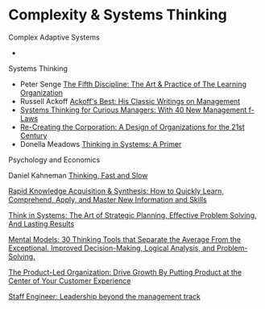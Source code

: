 # Complexity & Systems Thinking

Complex Adaptive Systems

*

Systems Thinking

* Peter Senge [The Fifth Discipline: The Art & Practice of The Learning Organization](https://www.amazon.com/Fifth-Discipline-Practice-Learning-Organization/dp/0385517254/)
* Russell Ackoff [Ackoff's Best: His Classic Writings on Management](https://www.amazon.com/Ackoffs-Best-Classic-Writings-Management/dp/0471316342/)
* [Systems Thinking for Curious Managers: With 40 New Management f-Laws](https://www.amazon.com/Systems-Thinking-Curious-Managers-Management-ebook/dp/B004R1Q90S/)
* [Re-Creating the Corporation: A Design of Organizations for the 21st Century](https://www.amazon.com/Re-Creating-Corporation-Design-Organizations-Century-ebook/dp/B004RL7538/)
* Donella Meadows [Thinking in Systems: A Primer](https://www.amazon.com/Thinking-Systems-Donella-H-Meadows/dp/1603580557/)

Psychology and Economics

Daniel Kahneman [Thinking, Fast and Slow](https://www.amazon.com/Thinking-Fast-Slow-Daniel-Kahneman/dp/0374533555/)





[Rapid Knowledge Acquisition & Synthesis: How to Quickly Learn, Comprehend, Apply, and Master New Information and Skills](https://www.amazon.com/Rapid-Knowledge-Acquisition-Synthesis-Information-ebook/dp/B08DMZNGZ8/)

[Think in Systems: The Art of Strategic Planning, Effective Problem Solving, And Lasting Results](https://www.amazon.com/Think-Systems-Strategic-Effective-Development-ebook/dp/B081TNPGV8/)

[Mental Models: 30 Thinking Tools that Separate the Average From the Exceptional. Improved Decision-Making, Logical Analysis, and Problem-Solving. ](https://www.amazon.com/Mental-Models-Exceptional-Decision-Making-Problem-Solving/dp/1647430372/)

[The Product-Led Organization: Drive Growth By Putting Product at the Center of Your Customer Experience](https://www.amazon.com/Data-Driven-Product-Software-Customers-Without/dp/1119660874/)

[Staff Engineer: Leadership beyond the management track](https://www.amazon.com/Staff-Engineer-Leadership-beyond-management/dp/1736417916/)
